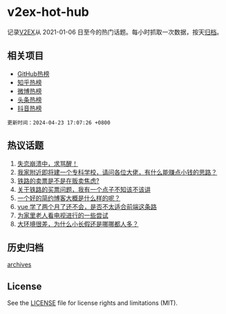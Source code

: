 # v2ex-hot-hub

 记录[V2EX](https://www.v2ex.com/)从 2021-01-06 日至今的热门话题。每小时抓取一次数据，按天[归档](archives)。
 
 ## 相关项目

- [GitHub热榜](https://github.com/snaildev/github-hot-hub)
- [知乎热榜](https://github.com/snaildev/zhihu-hot-hub)
- [微博热榜](https://github.com/snaildev/weibo-hot-hub)
- [头条热榜](https://github.com/snaildev/toutiao-hot-hub)
- [抖音热榜](https://github.com/snaildev/douyin-hot-hub)


 `更新时间：2024-04-23 17:07:26 +0800`

## 热议话题

1. [失恋崩溃中，求骂醒！](https://www.v2ex.com/t/1034891)
1. [我家附近即将建一个专科学校，请问各位大佬，有什么能赚点小钱的思路？](https://www.v2ex.com/t/1034899)
1. [铁路的卖票是不是在贩卖焦虑?](https://www.v2ex.com/t/1034733)
1. [关于铁路的买票问题，我有一个点子不知该不该讲](https://www.v2ex.com/t/1034821)
1. [一个好的简约博客大概是什么样的呢？](https://www.v2ex.com/t/1034691)
1. [vue 学了两个月了还不会，是否不太适合前端这条路](https://www.v2ex.com/t/1034933)
1. [为家里老人看电视进行的一些尝试](https://www.v2ex.com/t/1034726)
1. [大环境很差，为什么小长假还是哪哪都人多？](https://www.v2ex.com/t/1034904)

## 历史归档

[archives](archives)

## License

See the [LICENSE](LICENSE) file for license rights and limitations (MIT).
